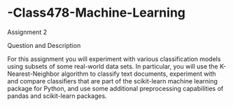 # -Class478-Machine-Learning
Assignment 2

Question and Description 

For this assignment you will experiment with various classification models using subsets of some real-world data sets. In particular, you will use the K-Nearest-Neighbor algorithm to classify text documents, experiment with and compare classifiers that are part of the scikit-learn machine learning package for Python, and use some additional preprocessing capabilities of pandas and scikit-learn packages.
